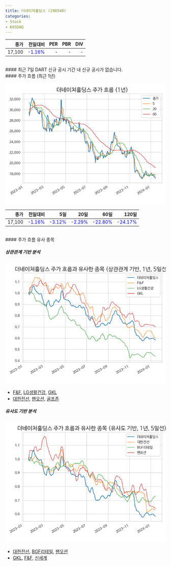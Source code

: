 ```yaml
---
title: 더네이쳐홀딩스 (298540)
categories:
- Stock
- KOSDAQ
---
```


|종가|전일대비|PER|PBR|DIV|
|---:|-------:|--:|--:|--:|
|17,100|<span style="color: blue">-1.16%</span>|-|-|-|

<!-- more -->

<br>
#### 최근 7일 DART 신규 공시
기간 내 신규 공시가 없습니다.

<br>
#### 주가 흐름 (최근 1년)

![298540](/assets/images/stock/298540.png)

|종가|전일대비|5일|20일|60일|120일|
|---:|-------:|--:|---:|---:|----:|
|17,100|<span style="color: blue">-1.16%</span>|<span style="color: blue">-3.12%</span>|<span style="color: blue">-2.29%</span>|<span style="color: blue">-22.80%</span>|<span style="color: blue">-24.17%</span>|

<br>
#### 주가 흐름 유사 종목

##### 상관관계 기반 분석

![298540](/assets/images/stock/298540_corr.png)
- [F&F](/383220/), [LG생활건강](/051900/), [GKL](/114090/)
- [대한전선](/001440/), [팬오션](/028670/), [골프존](/215000/)

##### 유사도 기반 분석

![298540](/assets/images/stock/298540_sim.png)
- [대한전선](/001440/), [BGF리테일](/282330/), [팬오션](/028670/)
- [GKL](/114090/), [F&F](/383220/), [신세계](/004170/)
